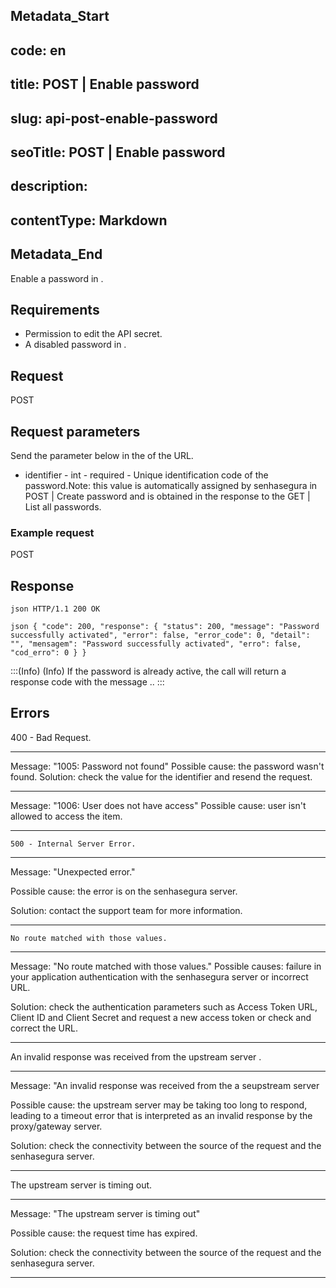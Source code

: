 ## Metadata_Start 
## code: en
## title: POST | Enable password 
## slug: api-post-enable-password 
## seoTitle: POST | Enable password 
## description:  
## contentType: Markdown 
## Metadata_End
Enable a password in .

## Requirements
*  Permission to edit the API secret.
*  A disabled password in .


## Request


  POST 

## Request parameters
Send the parameter below in the  of the URL.

* identifier - int - required - Unique identification code of the password.Note: this value is automatically assigned by senhasegura in POST | Create password and is obtained in the response to the GET | List all passwords.

### Example request

 POST 
  
  ## Response

 `json
HTTP/1.1 200 OK
` 
 
`json
{
    "code": 200,
    "response": {
        "status": 200,
        "message": "Password successfully activated",
        "error": false,
        "error_code": 0,
        "detail": "",
        "mensagem": "Password successfully activated",
        "erro": false,
        "cod_erro": 0
    }
}
`
 
:::(Info) (Info)
If the password is already active, the call will return a  response code with the message ..
:::

 ## Errors


400 - Bad Request.
  
* * *
Message: "1005: Password not found"
Possible cause: the password wasn't found.
Solution: check the value for the identifier and resend the request.

    
* * *
    
Message: "1006: User does not have access"
Possible cause: user isn't allowed to access the item.

 ***
 
    

    500 - Internal Server Error.

***
    
Message: "Unexpected error."

Possible cause: the error is on the senhasegura server.
        
Solution: contact the support team for more information.
    
 ***
 
 
 
    No route matched with those values.

 ***
    
Message: "No route matched with those values."
Possible causes: failure in your application authentication with the senhasegura server or incorrect URL.
        
Solution: check the authentication parameters such as Access Token URL, Client ID and  Client Secret and request a new access token or check and correct the URL. 
* * *

     

An invalid response was received from the upstream server
.

*** 
   
Message: "An invalid response was received from the a seupstream server
    
Possible cause: the upstream server may be taking too long to respond, leading to a timeout error that is interpreted as an invalid response by the proxy/gateway server.
        
Solution: check the connectivity between the source of the request and the senhasegura server.
***

     
   


The upstream server is timing out.

*** 
    
Message: "The upstream server is timing out"
    
Possible cause: the request time has expired.
        
Solution: check the connectivity between the source of the request and the senhasegura server.
* * *



     